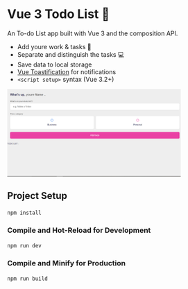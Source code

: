# Vue 3 Todo List 📃

An To-do List app built with Vue 3 and the composition API.

- Add youre work & tasks 📝
- Separate and distinguish the tasks 💻
- Save data to local storage 
- [Vue Toastification](https://github.com/Maronato/vue-toastification) for notifications
- `<script setup>` syntax (Vue 3.2+)

<img src="public/screen.png" width="400" />

## Project Setup

```sh
npm install
```

### Compile and Hot-Reload for Development

```sh
npm run dev
```

### Compile and Minify for Production

```sh
npm run build
```
